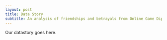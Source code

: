 ```yaml
---
layout: post
title: Data Story
subtitle: An analysis of friendships and betrayals from Online Game Diplomacy
---
```


Our datastory goes here.
